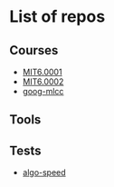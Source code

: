 # List of repos
## Courses
- [MIT6.0001](https://github.com/lcsm29/MIT6.0001)
- [MIT6.0002](https://github.com/lcsm29/MIT6.0002)
- [goog-mlcc](https://github.com/lcsm29/goog-mlcc)
## Tools
## Tests
- [algo-speed](https://github.com/lcsm29/algo-speed)
